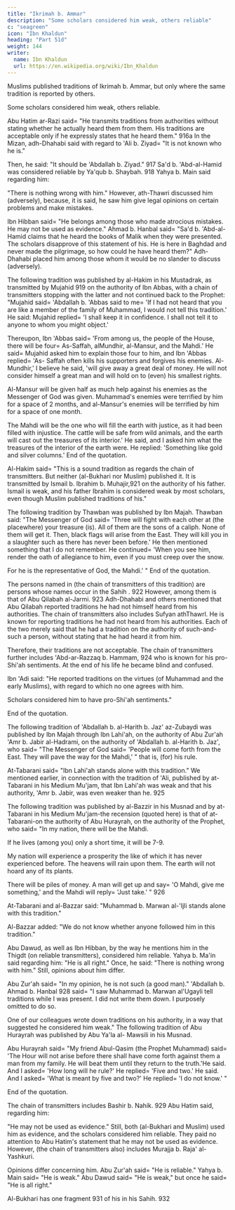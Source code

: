 ```yaml
---
title: "Ikrimah b. Ammar"
description: "Some scholars considered him weak, others reliable"
c: "seagreen"
icon: "Ibn Khaldun"
heading: "Part 51d"
weight: 144
writer:
  name: Ibn Khaldun
  url: https://en.wikipedia.org/wiki/Ibn_Khaldun
---
```

 

Muslims published traditions of Ikrimah b. Ammar, but only where the same tradition is reported by others. 

Some scholars considered him weak, others reliable.

Abu Hatim ar-Razi said= "He transmits traditions from authorities without stating
whether he actually heard them from them. His traditions are acceptable only if he
expressly states that he heard them." 916a
In the Mizan, adh-Dhahabi said with regard to 'Ali b. Ziyad= "It is not known
who he is." 

Then, he said: "It should be 'Abdallah b. Ziyad." 917 Sa'd b. 'Abd-al-Hamid was considered reliable by Ya'qub b. Shaybah. 918 Yahya b. Main said regarding him:

"There is nothing wrong with him." However, ath-Thawri discussed him (adversely), because, it is said, he saw him give legal opinions on certain problems and make mistakes. 

Ibn Hibban said= "He belongs among those who made atrocious mistakes. He may not be used as evidence." Ahmad b. Hanbal said= "Sa'd b. 'Abd-al-Hamid claims that he heard the books of Malik when they were
presented. The scholars disapprove of this statement of his. He is here in Baghdad
and never made the pilgrimage, so how could he have heard them?" Adh-Dhahabi
placed him among those whom it would be no slander to discuss (adversely).

The following tradition was published by al-Hakim in his Mustadrak, as transmitted by Mujahid 919 on the authority of Ibn Abbas, with a chain of transmitters stopping with the latter and not continued back to the Prophet:
"Mujahid said= 'Abdallah b. 'Abbas said to me= 'If I had not heard that you are like a
member of the family of Muhammad, I would not tell this tradition.' He said:
Mujahid replied= 'I shall keep it in confidence. I shall not tell it to anyone to whom
you might object.' 

Thereupon, Ibn 'Abbas said= 'From among us, the people of the House, there will be four= As-Saffah, alMundhir, al-Mansur, and the Mahdi.' He said= Mujahid asked him to explain those four to him, and Ibn 'Abbas replied= 'As-
Saffah often kills his supporters and forgives his enemies. Al-Mundhir,' I believe he
said, 'will give away a great deal of money. He will not consider himself a great man
and will hold on to (even) his smallest rights. 

Al-Mansur will be given half as much help against his enemies as the Messenger of God was given. Muhammad's enemies
were terrified by him for a space of 2 months, <!-- 920 --> and al-Mansur's enemies will
be terrified by him for a space of one month. 

The Mahdi will be the one who will fill the earth with justice, as it had been filled with injustice. The cattle will be safe
from wild animals, and the earth will cast out the treasures of its interior.' He said,
and I asked him what the treasures of the interior of the earth were. He replied:
'Something like gold and silver columns.' End of the quotation.

Al-Hakim said= "This is a sound tradition as regards the chain of transmitters. But neither (al-Bukhari nor Muslim) published it. It is transmitted by Ismail b. Ibrahim b. Muhajir,921 on the authority of his father. Ismail is weak, and
his father Ibrahim is considered weak by most scholars, even though Muslim
published traditions of his."

The following tradition by Thawban was published by Ibn Majah. Thawban said: "The Messenger of God said= 'Three will fight with each other at (the placewhere) your treasure (is). All of them are the sons of a caliph. None of them will get
it. Then, black flags will arise from the East. They will kill you in a slaughter such
as there has never been before.' He then mentioned something that I do not remember. He continued= 'When you see him, render the oath of allegiance to him, even if you must creep over the snow. 

For he is the representative of God, the Mahdi.' " End of the quotation.

The persons named in (the chain of transmitters of this tradition) are persons whose names occur in the Sahih . 922 However, among them is that of Abu Qilabah al-Jarmi. 923 Adh-Dhahabi and others mentioned that Abu Qilabah reported
traditions he had not himself heard from his authorities. The chain of transmitters
also includes Sufyan athThawrl. He is known for reporting traditions he had not
heard from his authorities. Each of the two merely said that he had a tradition on the
authority of such-and-such a person, without stating that he had heard it from him.

Therefore, their traditions are not acceptable. The chain of transmitters further
includes 'Abd-ar-Razzaq b. Hammam, 924 who is known for his pro-Shi'ah sentiments. At the end of his life he became blind and confused. 

Ibn 'Adi said: "He reported traditions on the virtues (of Muhammad and the early Muslims), with regard to which no one agrees with him. 

Scholars considered him to have pro-Shi'ah sentiments." 

End of the quotation.


The following tradition of 'Abdallah b. al-Harith b. Jaz' az-Zubaydi was published by Ibn Majah through Ibn Lahi'ah, on the authority of Abu Zur'ah 'Amr b. Jabir al-Hadrami, on the authority of 'Abdallah b. al-Harith b. Jaz', who said= "The
Messenger of God said= 'People will come forth from the East. They will pave the
way for the Mahdi,' " that is, (for) his rule.

At-Tabarani said= "Ibn Lahi'ah stands alone with this tradition." We mentioned earlier, in connection with the tradition of 'Ali, published by at-Tabarani
in his Medium Mu'jam, that Ibn Lahi'ah was weak and that his authority, 'Amr b.
Jabir, was even weaker than he. 925

The following tradition was published by al-Bazzir in his Musnad and by at-Tabarani in his Medium Mu'jam-the recension (quoted here) is that of at-Tabarani-on the authority of Abu Hurayrah, on the authority of the Prophet, who said= "In my
nation, there will be the Mahdi. 

If he lives (among you) only a short time, it will be 7-9. 

My nation will experience a prosperity the like of which it has never experienced before. The heavens will rain upon them. The earth will not hoard any of its plants. 

There will be piles of money. A man will get up and say= 'O Mahdi, give me something,' and the Mahdi will reply= 'Just take.' " 926 

At-Tabarani and al-Bazzar said: "Muhammad b. Marwan al-'Ijli <!-- 927 --> stands alone with this tradition." 

Al-Bazzar added: "We do not know whether anyone followed him in this tradition." 

Abu Dawud, as well as Ibn Hibban, by the way he mentions him in the Thigdt (on reliable transmitters), considered him reliable. Yahya b. Ma'in said regarding him: "He is all right." Once, he said: "There is nothing wrong with him." Still, opinions about him differ.

Abu Zur'ah said= "In my opinion, he is not such (a good man)." 'Abdallah b. Ahmad b. Hanbal 928 said= "I saw Muhammad b. Marwan al'Ugayli tell traditions while I was present. I did not write them down. I purposely omitted to do so. 

One of our colleagues wrote down traditions on his authority, in a way that suggested he considered him weak."
The following tradition of Abu Hurayrah was published by Abu Ya'la al-
Mawsili in his Musnad. 

Abu Hurayrah said= "My friend Abul-Qasim (the Prophet Muhammad) said= 'The Hour will not arise before there shall have come forth
against them a man from my family. He will beat them until they return to the truth.'He said. And I asked= 'How long will he rule?' He replied= 'Five and two.' He said.
And I asked= 'What is meant by five and two?' He replied= 'I do not know.' " 

End of the quotation.

The chain of transmitters includes Bashir b. Nahik. 929 Abu Hatim said, regarding him:

"He may not be used as evidence." Still, both (al-Bukhari and Muslim) used him as evidence, and the scholars considered him reliable. They paid no attention to Abu Hatim's statement that he may not be used as evidence.
However, (the chain of transmitters also) includes Murajja b. Raja' al-Yashkuri.<!-- 930 -->

Opinions differ concerning him. Abu Zur'ah said= "He is reliable." Yahya b. Main said= "He is weak." Abu Dawud said= "He is weak," but once he said= "He is all right." 

Al-Bukhari has one fragment 931 of his in his Sahih. 932

